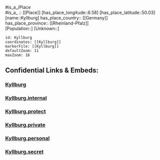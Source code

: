 ﻿---
location: [50.03,6.58] 
mapzoom: [7,12] 
mapmarker: city 
type: City
tags:
- geo/City


SpocWebEntityId: 31723
isDeleted: false
confidential: public

---
#is_a_/Place  
#is_a_ :: [[Place]] 
[has_place_longitude::6.58] 
[has_place_latitude::50.03] 
[name::Kyllburg] 
has_place_country:: [[Germany]]  
has_place_province:: [[Rheinland-Pfalz]]  
[Population::] 
[Unknown::] 


```leaflet
id: Kyllburg
coordinates: [[Kyllburg]] 
markerFile: [[Kyllburg]] 
defaultZoom: 11 
maxZoom: 18
```


## Confidential Links & Embeds: 

### [Kyllburg](/_public/Earth/Continent/Europe/Europe~Central/Germany/Germany~West/Rheinland-Pfalz/counties~RP/Eifelkreis_Bitburg-Prüm/cities~Prüm/Bitburger_Land/City/Kyllburg.md) 

### [Kyllburg.internal](/_internal/Earth/Continent/Europe/Europe~Central/Germany/Germany~West/Rheinland-Pfalz/counties~RP/Eifelkreis_Bitburg-Prüm/cities~Prüm/Bitburger_Land/City/Kyllburg.internal.md) 

### [Kyllburg.protect](/_protect/Earth/Continent/Europe/Europe~Central/Germany/Germany~West/Rheinland-Pfalz/counties~RP/Eifelkreis_Bitburg-Prüm/cities~Prüm/Bitburger_Land/City/Kyllburg.protect.md) 

### [Kyllburg.private](/_private/Earth/Continent/Europe/Europe~Central/Germany/Germany~West/Rheinland-Pfalz/counties~RP/Eifelkreis_Bitburg-Prüm/cities~Prüm/Bitburger_Land/City/Kyllburg.private.md) 

### [Kyllburg.personal](/_personal/Earth/Continent/Europe/Europe~Central/Germany/Germany~West/Rheinland-Pfalz/counties~RP/Eifelkreis_Bitburg-Prüm/cities~Prüm/Bitburger_Land/City/Kyllburg.personal.md) 

### [Kyllburg.secret](/_secret/Earth/Continent/Europe/Europe~Central/Germany/Germany~West/Rheinland-Pfalz/counties~RP/Eifelkreis_Bitburg-Prüm/cities~Prüm/Bitburger_Land/City/Kyllburg.secret.md) 
